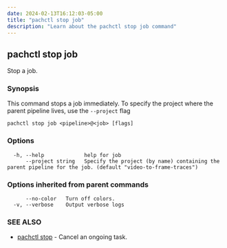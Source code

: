 ```yaml
---
date: 2024-02-13T16:12:03-05:00
title: "pachctl stop job"
description: "Learn about the pachctl stop job command"
---
```


## pachctl stop job

Stop a job.

### Synopsis

This command stops a job immediately. To specify the project where the parent pipeline lives, use the `--project` flag 


```
pachctl stop job <pipeline>@<job> [flags]
```

### Options

```
  -h, --help             help for job
      --project string   Specify the project (by name) containing the parent pipeline for the job. (default "video-to-frame-traces")
```

### Options inherited from parent commands

```
      --no-color   Turn off colors.
  -v, --verbose    Output verbose logs
```

### SEE ALSO

* [pachctl stop](../pachctl_stop)	 - Cancel an ongoing task.


